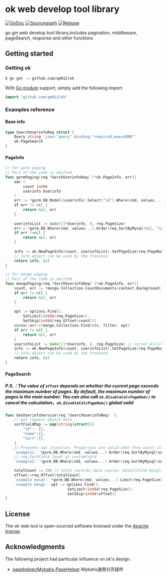 # ok web develop tool library

[//]: # ([![Build Status]&#40;https://github.com//qm012/ok/workflows/Run%20Tests/badge.svg?branch=main&#41;]&#40;https://github.com/qm012/ok/actions?query=branch%3Amian&#41;)

[//]: # ([![codecov]&#40;https://codecov.io/gh//qm012/ok/branch/main/graph/badge.svg&#41;]&#40;https://codecov.io/gh/qm012/ok&#41;)
[![GoDoc](https://pkg.go.dev/badge/github.com/qm012/ok?status.svg)](https://pkg.go.dev/github.com/qm012/ok?tab=doc)
[![Sourcegraph](https://sourcegraph.com/github.com/qm012/ok/-/badge.svg)](https://sourcegraph.com/github.com/qm012/ok?badge)
[![Release](https://img.shields.io/github/release/qm012/ok.svg?style=flat-square)](https://github.com/qm012/ok/releases)

go gin web develop tool library,includes pagination, middleware, pageSearch, response and other functions

## Getting started

### Getting ok

```sh
$ go get -u github.com/qm012/ok
```

With [Go module](https://github.com/golang/go/wiki/Modules) support, simply add the following import

```go
import "github.com/qm012/ok"
```

### Examples reference

#### Base info

```go
type SearchUserinfoReq struct {
	Query string `json:"query" binding:"required,max=1000"`
	ok.PageSearch
}
```

#### PageInfo

```go
// for gorm paging
// Part of the code is omitted
func gormPaging(req *SerchUserinfoReq) (*ok.PageInfo, err){
    var (
        count int64
        userinfo Userinfo
    )
    err := *gorm.DB.Model(&userinfo).Select("id").Where(cmd, values...).Count(&count).Error
    if err != nil {
        return nil, err
    }
	
    userinfoList := make([]*Userinfo, 0, req.PageSize)
    err = *gorm.DB.Where(cmd, values...).Order(req.SortByMysql(nil, "id")).Limit(req.PageSize).Offset(req.Offset(count)).Find(&userinfos).Error
    if err !=nil {
        return nil, err
    }
    
    info := ok.NewPageInfo(count, userinfoList).SetPageSize(req.PageNum, req.PageSize)
    // info object can be used by the frontend
    return info, nil
}

// for mongo paging 
// Part of the code is omitted
func mongoPaging(req *SerchUserinfoReq) (*ok.PageInfo, err){
    count, err := *mongo.Collection.CountDocuments(context.Background(), bson.D{})
	if err != nil {
		return nil, err
    }
	
    opt := options.Find().
        SetLimit(int64(req.PageSize)).
        SetSkip(int64(req.Offset(count)))
    cursor,err:=*mongo.Collection.Find(ctx, filter, opt)
    if err != nil {
        return nil, err
    }
    userinfoList := make([]*Userinfo, 0, req.PageSize) // cursor.All(ctx, &userinfos) 
    info := ok.NewPageInfo(count, userinfoList).SetPageSize(req.PageNum, req.PageSize)
    // info object can be used by the frontend
    return info, nil
} 

```
#### PageSearch

##### P.S.：The value of `offset` depends on whether the current page exceeds the maximum number of pages. By default, the maximum number of pages is the main number. You can also call `ok.DisableCalcPageNum()` to cancel the calculation，`ok.DisableCalcPageNum()` global valid
```go
func GetUserinfoService(req *SearchUserinfoReq)  {
    // get request object data
	sortFieldMap := map[string]struct{}{
	    "id":  {},
	    "name":{},
		"sort":{},
    }
    // Prevents sql injection. Properties are valid when they exist in sortFieldMap 
	`example1：`*gorm.DB.Where(cmd, values...).Order(req.SortByMysql(sortFieldMap))
    // req.SortField level gt customField
	`example2：`*gorm.DB.Where(cmd, values...).Order(req.SortByMysql(sortFieldMap, "id"))

    totalCount := 290 // total records，data source: Select/Find mysql/mongo data
    offset:=req.Offset(totalCount)
    `example mysql：`*gorm.DB.Where(cmd, values...).Limit(req.PageSize).Offset(offset)
    `example mongo：`opt := options.Find().
                            SetLimit(int64(req.PageSize)).
                            SetSkip(int64(offset))
}

```

## License

The ok web tool is open-sourced software licensed under the [Apache license](./LICENSE).

## Acknowledgments

The following project had particular influence on ok's design.

- [pagehelper/Mybatis-PageHelper](https://github.com/pagehelper/Mybatis-PageHelper) Mybatis通用分页插件
